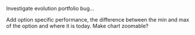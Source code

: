 Investigate evolution portfolio bug...

Add option specific performance, the difference between the min and max of the option and where it is today.
Make chart zoomable?
